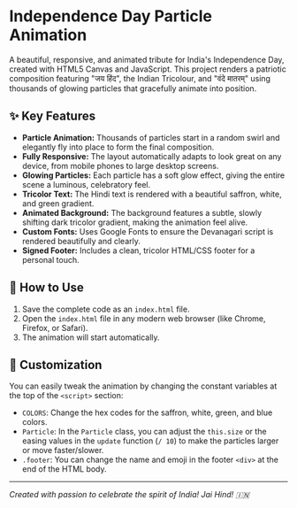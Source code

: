 # Independence Day Particle Animation

A beautiful, responsive, and animated tribute for India's Independence Day, created with HTML5 Canvas and JavaScript. This project renders a patriotic composition featuring "जय हिंद", the Indian Tricolour, and "वंदे मातरम्" using thousands of glowing particles that gracefully animate into position.

## ✨ Key Features

-   **Particle Animation:** Thousands of particles start in a random swirl and elegantly fly into place to form the final composition.
-   **Fully Responsive:** The layout automatically adapts to look great on any device, from mobile phones to large desktop screens.
-   **Glowing Particles:** Each particle has a soft glow effect, giving the entire scene a luminous, celebratory feel.
-   **Tricolor Text:** The Hindi text is rendered with a beautiful saffron, white, and green gradient.
-   **Animated Background:** The background features a subtle, slowly shifting dark tricolor gradient, making the animation feel alive.
-   **Custom Fonts:** Uses Google Fonts to ensure the Devanagari script is rendered beautifully and clearly.
-   **Signed Footer:** Includes a clean, tricolor HTML/CSS footer for a personal touch.

## 🚀 How to Use

1.  Save the complete code as an `index.html` file.
2.  Open the `index.html` file in any modern web browser (like Chrome, Firefox, or Safari).
3.  The animation will start automatically.

## 🔧 Customization

You can easily tweak the animation by changing the constant variables at the top of the `<script>` section:

-   `COLORS`: Change the hex codes for the saffron, white, green, and blue colors.
-   `Particle`: In the `Particle` class, you can adjust the `this.size` or the easing values in the `update` function (`/ 10`) to make the particles larger or move faster/slower.
-   `.footer`: You can change the name and emoji in the footer `<div>` at the end of the HTML body.

---

*Created with passion to celebrate the spirit of India! Jai Hind! 🇮🇳*